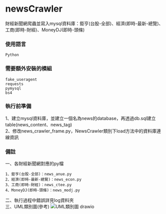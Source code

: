 # newsCrawler
財經新聞網爬蟲並寫入mysql資料庫：鉅亨(台股-全部)、經濟(即時-最新-總覽)、工商(即時-財經)、MoneyDJ(即時-頭條)

### 使用語言
```
Python
```


### 需要額外安裝的模組
```
fake_useragent
requests
pymysql
bs4
```


### 執行前準備
1、建立mysql資料庫，並建立一個名為news的database，再透過db.sql建立table(news_content、news_tag)\
2、修改news_crawler_frame.py，NewsCrawler類別下load方法中的資料庫連線資訊


### 備註
一、各財經新聞網對應的py檔
```
1、鉅亨(台股-全部)：news_anue.py
2、經濟(即時-最新-總覽)：news_econ.py
3、工商(即時-財經)：news_ctee.py
4、MoneyDJ(即時-頭條)：news_modj.py
```
二、執行過程中錯誤詳見log資料夾\
三、UML類別圖(參考)
![UML類別圖 drawio](https://user-images.githubusercontent.com/78075403/145035597-9bcb8a82-0470-4fb7-bded-8ef6101c9bd5.png)


